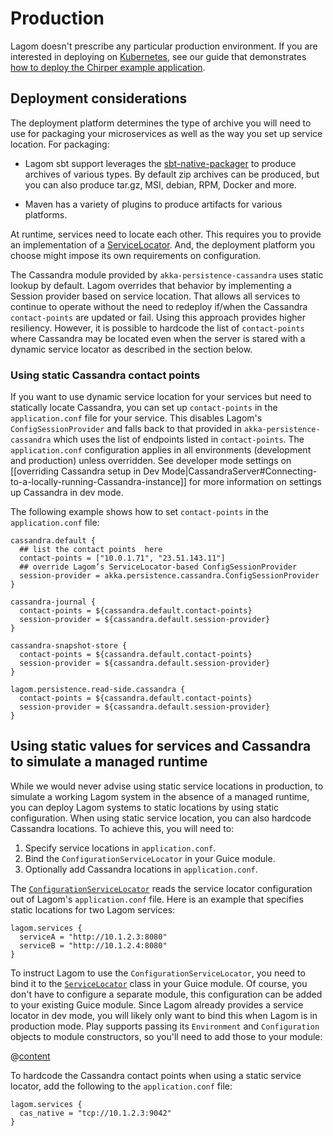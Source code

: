 # Production

Lagom doesn't prescribe any particular production environment. If you are interested in deploying on [Kubernetes](https://kubernetes.io/), see our guide that demonstrates [how to deploy the Chirper example application](https://developer.lightbend.com/guides/lagom-kubernetes-k8s-deploy-microservices/).

## Deployment considerations

The deployment platform determines the type of archive you will need to use for packaging your microservices as well as the way you set up service location. For packaging:

* Lagom sbt support leverages the [sbt-native-packager](http://www.scala-sbt.org/sbt-native-packager/) to produce archives of various types. By default zip archives can be produced, but you can also produce tar.gz, MSI, debian, RPM, Docker and more.

* Maven has a variety of plugins to produce artifacts for various platforms.

At runtime, services need to locate each other. This requires you to provide an implementation of a [ServiceLocator](api/index.html?com/lightbend/lagom/javadsl/api/ServiceLocator.html). And, the deployment platform you choose might impose its own requirements on configuration.

The Cassandra module provided by `akka-persistence-cassandra` uses static lookup by default. Lagom overrides that behavior by implementing a Session provider based on service location. That allows all services to continue to operate without the need to redeploy if/when the Cassandra `contact-points` are updated or fail. Using this approach provides higher resiliency. However, it is possible to hardcode the list of `contact-points` where Cassandra may be located even when the server is stared with a dynamic service locator as described in the section below.

### Using static Cassandra contact points

If you want to use dynamic service location for your services but need to statically locate Cassandra,  you can set up `contact-points` in the `application.conf` file for your service. This disables Lagom's `ConfigSessionProvider` and falls back to that provided in `akka-persistence-cassandra` which uses the list of endpoints listed in `contact-points`. The `application.conf` configuration applies in all environments (development and production) unless overridden. See developer mode settings on [[overriding Cassandra setup in Dev Mode|CassandraServer#Connecting-to-a-locally-running-Cassandra-instance]] for more information on settings up Cassandra in dev mode.

The following example shows how to set `contact-points` in the `application.conf` file:

```
cassandra.default {
  ## list the contact points  here
  contact-points = ["10.0.1.71", "23.51.143.11"]
  ## override Lagom’s ServiceLocator-based ConfigSessionProvider
  session-provider = akka.persistence.cassandra.ConfigSessionProvider
}

cassandra-journal {
  contact-points = ${cassandra.default.contact-points}
  session-provider = ${cassandra.default.session-provider}
}

cassandra-snapshot-store {
  contact-points = ${cassandra.default.contact-points}
  session-provider = ${cassandra.default.session-provider}
}

lagom.persistence.read-side.cassandra {
  contact-points = ${cassandra.default.contact-points}
  session-provider = ${cassandra.default.session-provider}
}
```

## Using static values for services and Cassandra to simulate a managed runtime

While we would never advise using static service locations in production, to simulate a working Lagom system in the absence of a managed runtime, you can deploy Lagom systems to static locations by using static configuration. When using static service location, you can also hardcode Cassandra locations. To achieve this, you will need to:

1. Specify service locations in `application.conf`.
2. Bind the `ConfigurationServiceLocator` in your Guice module.
3. Optionally add Cassandra locations in `application.conf`.

The  [`ConfigurationServiceLocator`](api/index.html?com/lightbend/lagom/javadsl/client/ConfigurationServiceLocator.html) reads the service locator configuration out of Lagom's `application.conf` file.  Here is an example that specifies static locations for two Lagom services:

```
lagom.services {
  serviceA = "http://10.1.2.3:8080"
  serviceB = "http://10.1.2.4:8080"
}
```

To instruct Lagom to use the `ConfigurationServiceLocator`, you need to bind it to the [`ServiceLocator`](api/index.html?com/lightbend/lagom/javadsl/api/ServiceLocator.html) class in your Guice module. Of course, you don't have to configure a separate module, this configuration can be added to your existing Guice module. Since Lagom already provides a service locator in dev mode, you will likely only want to bind this when Lagom is in production mode.  Play supports passing its `Environment` and `Configuration` objects to module constructors, so you'll need to add those to your module:

@[content](code/docs/production/ConfigurationServiceLocatorModule.java)


To hardcode the Cassandra contact points when using a static service locator, add the following to the `application.conf` file:

```
lagom.services {
  cas_native = "tcp://10.1.2.3:9042"
}
```


